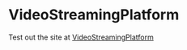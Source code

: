 # VideoStreamingPlatform


Test out the site at [VideoStreamingPlatform](https://video-streaming-platform-web-client-jg5qmt6o5a-uc.a.run.app)

